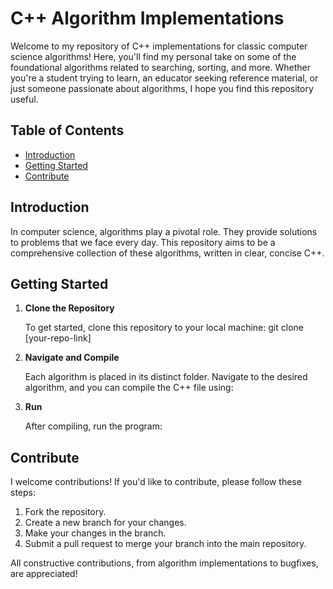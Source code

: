 # C++ Algorithm Implementations

Welcome to my repository of C++ implementations for classic computer science algorithms! Here, you'll find my personal take on some of the foundational algorithms related to searching, sorting, and more. Whether you're a student trying to learn, an educator seeking reference material, or just someone passionate about algorithms, I hope you find this repository useful.

## Table of Contents
- [Introduction](#introduction)
- [Getting Started](#getting-started)
- [Contribute](#contribute)

## Introduction

In computer science, algorithms play a pivotal role. They provide solutions to problems that we face every day. This repository aims to be a comprehensive collection of these algorithms, written in clear, concise C++.

## Getting Started

1. **Clone the Repository**
   
   To get started, clone this repository to your local machine:
   git clone [your-repo-link]


2. **Navigate and Compile**

    Each algorithm is placed in its distinct folder. Navigate to the desired algorithm, and you can compile the C++ file using:


3. **Run**

    After compiling, run the program:

## Contribute

I welcome contributions! If you'd like to contribute, please follow these steps:

1. Fork the repository.
2. Create a new branch for your changes.
3. Make your changes in the branch.
4. Submit a pull request to merge your branch into the main repository.

All constructive contributions, from algorithm implementations to bugfixes, are appreciated!


